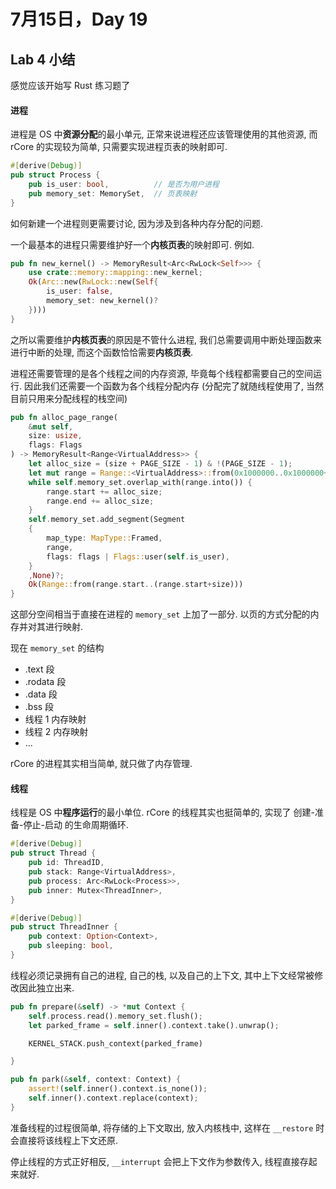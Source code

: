 # 7月15日，Day 19

## Lab 4 小结

感觉应该开始写 Rust 练习题了

#### 进程

进程是 OS 中**资源分配**的最小单元, 正常来说进程还应该管理使用的其他资源, 而 rCore 的实现较为简单, 只需要实现进程页表的映射即可.

```rust
#[derive(Debug)]
pub struct Process {
    pub is_user: bool,			// 是否为用户进程
    pub memory_set: MemorySet,  // 页表映射
}
```

如何新建一个进程则更需要讨论, 因为涉及到各种内存分配的问题.

一个最基本的进程只需要维护好一个**内核页表**的映射即可. 例如.

```rust
pub fn new_kernel() -> MemoryResult<Arc<RwLock<Self>>> {
    use crate::memory::mapping::new_kernel;
    Ok(Arc::new(RwLock::new(Self{
        is_user: false,
        memory_set: new_kernel()?
    })))
}
```

之所以需要维护**内核页表**的原因是不管什么进程, 我们总需要调用中断处理函数来进行中断的处理, 而这个函数恰恰需要**内核页表**.

进程还需要管理的是各个线程之间的内存资源, 毕竟每个线程都需要自己的空间运行. 因此我们还需要一个函数为各个线程分配内存 (分配完了就随线程使用了, 当然目前只用来分配线程的栈空间)

```rust
pub fn alloc_page_range(
    &mut self,
    size: usize,
    flags: Flags
) -> MemoryResult<Range<VirtualAddress>> {
    let alloc_size = (size + PAGE_SIZE - 1) & !(PAGE_SIZE - 1);
    let mut range = Range::<VirtualAddress>::from(0x1000000..0x1000000+alloc_size);
    while self.memory_set.overlap_with(range.into()) {
        range.start += alloc_size;
        range.end += alloc_size;
    }
    self.memory_set.add_segment(Segment
    {
        map_type: MapType::Framed,
        range,
        flags: flags | Flags::user(self.is_user),
    }
    ,None)?;
    Ok(Range::from(range.start..(range.start+size)))
}
```

这部分空间相当于直接在进程的 `memory_set` 上加了一部分. 以页的方式分配的内存并对其进行映射.

现在 `memory_set` 的结构

- .text 段
- .rodata 段
- .data 段
- .bss 段
- 线程 1 内存映射
- 线程 2 内存映射
- ...

rCore 的进程其实相当简单, 就只做了内存管理.

#### 线程

线程是 OS 中**程序运行**的最小单位. rCore 的线程其实也挺简单的, 实现了 创建-准备-停止-启动 的生命周期循环.

```Rust
#[derive(Debug)]
pub struct Thread {
    pub id: ThreadID,
    pub stack: Range<VirtualAddress>,
    pub process: Arc<RwLock<Process>>,
    pub inner: Mutex<ThreadInner>,
}

#[derive(Debug)]
pub struct ThreadInner {
    pub context: Option<Context>,
    pub sleeping: bool,
}
```

线程必须记录拥有自己的进程, 自己的栈, 以及自己的上下文, 其中上下文经常被修改因此独立出来.

```rust
pub fn prepare(&self) -> *mut Context {
    self.process.read().memory_set.flush();
    let parked_frame = self.inner().context.take().unwrap();

    KERNEL_STACK.push_context(parked_frame)

}

pub fn park(&self, context: Context) {
    assert!(self.inner().context.is_none());
    self.inner().context.replace(context);
}
```

准备线程的过程很简单, 将存储的上下文取出, 放入内核栈中, 这样在 `__restore` 时会直接将该线程上下文还原.

停止线程的方式正好相反,  `__interrupt` 会把上下文作为参数传入, 线程直接存起来就好.